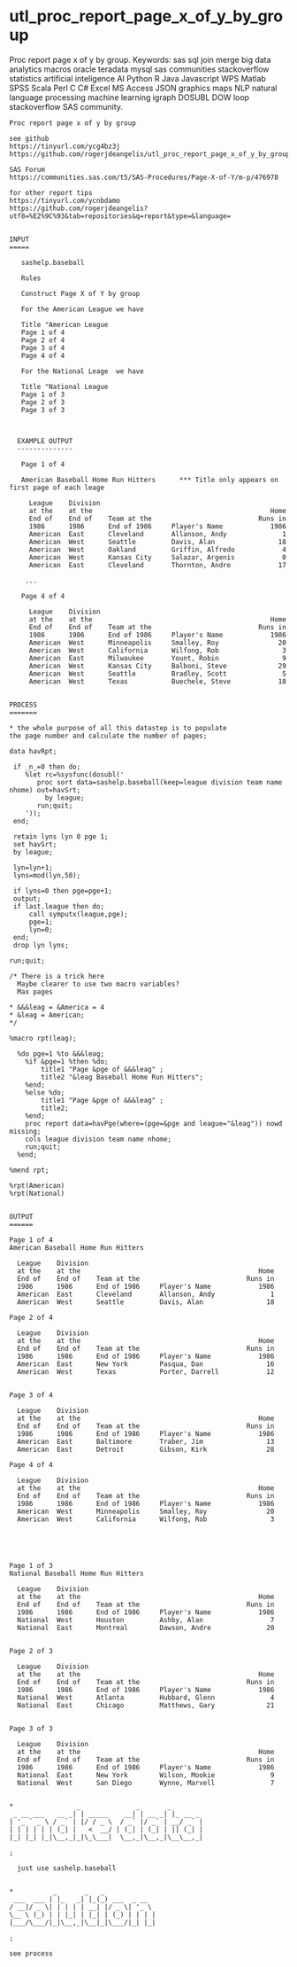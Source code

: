 # utl_proc_report_page_x_of_y_by_group
Proc report page x of y by group.  Keywords: sas sql join merge big data analytics macros oracle teradata mysql sas communities stackoverflow statistics artificial inteligence AI Python R Java Javascript WPS Matlab SPSS Scala Perl C C# Excel MS Access JSON graphics maps NLP natural language processing machine learning igraph DOSUBL DOW loop stackoverflow SAS community.


    Proc report page x of y by group

    see github
    https://tinyurl.com/ycg4bz3j
    https://github.com/rogerjdeangelis/utl_proc_report_page_x_of_y_by_group

    SAS Forum
    https://communities.sas.com/t5/SAS-Procedures/Page-X-of-Y/m-p/476978

    for other report tips
    https://tinyurl.com/ycnbdamo
    https://github.com/rogerjdeangelis?utf8=%E2%9C%93&tab=repositories&q=report&type=&language=


    INPUT
    =====

       sashelp.baseball

       Rules

       Construct Page X of Y by group

       For the American League we have

       Title "American League
       Page 1 of 4
       Page 2 of 4
       Page 3 of 4
       Page 4 of 4

       For the National Leage  we have

       Title "National League
       Page 1 of 3
       Page 2 of 3
       Page 3 of 3



      EXAMPLE OUTPUT
      --------------

       Page 1 of 4

       American Baseball Home Run Hitters      *** Title only appears on first page of each leage

         League    Division
         at the    at the                                             Home
         End of    End of    Team at the                           Runs in
         1986      1986      End of 1986     Player's Name            1986
         American  East      Cleveland       Allanson, Andy              1
         American  West      Seattle         Davis, Alan                18
         American  West      Oakland         Griffin, Alfredo            4
         American  West      Kansas City     Salazar, Argenis            0
         American  East      Cleveland       Thornton, Andre            17

        ...

       Page 4 of 4

         League    Division
         at the    at the                                             Home
         End of    End of    Team at the                           Runs in
         1986      1986      End of 1986     Player's Name            1986
         American  West      Minneapolis     Smalley, Roy               20
         American  West      California      Wilfong, Rob                3
         American  East      Milwaukee       Yount, Robin                9
         American  West      Kansas City     Balboni, Steve             29
         American  West      Seattle         Bradley, Scott              5
         American  West      Texas           Buechele, Steve            18


    PROCESS
    =======

    * the whole purpose of all this datastep is to populate
    the page number and calculate the number of pages;

    data havRpt;

     if _n_=0 then do;
        %let rc=%sysfunc(dosubl('
           proc sort data=sashelp.baseball(keep=league division team name nhome) out=havSrt;
             by league;
           run;quit;
        '));
     end;

     retain lyns lyn 0 pge 1;
     set havSrt;
     by league;

     lyn=lyn+1;
     lyns=mod(lyn,50);

     if lyns=0 then pge=pge+1;
     output;
     if last.league then do;
         call symputx(league,pge);
         pge=1;
         lyn=0;
     end;
     drop lyn lyns;

    run;quit;

    /* There is a trick here
      Maybe clearer to use two macro variables?
      Max pages

    * &&&leag = &America = 4
    * &leag = American;
    */

    %macro rpt(leag);

      %do pge=1 %to &&&leag;
        %if &pge=1 %then %do;
            title1 "Page &pge of &&&leag" ;
            title2 "&leag Baseball Home Run Hitters";
        %end;
        %else %do;
            title1 "Page &pge of &&&leag" ;
            title2;
        %end;
        proc report data=havPge(where=(pge=&pge and league="&leag")) nowd missing;
        cols league division team name nhome;
        run;quit;
      %end;

    %mend rpt;

    %rpt(American)
    %rpt(National)


    OUTPUT
    ======

    Page 1 of 4
    American Baseball Home Run Hitters

      League    Division
      at the    at the                                             Home
      End of    End of    Team at the                           Runs in
      1986      1986      End of 1986     Player's Name            1986
      American  East      Cleveland       Allanson, Andy              1
      American  West      Seattle         Davis, Alan                18

    Page 2 of 4

      League    Division
      at the    at the                                             Home
      End of    End of    Team at the                           Runs in
      1986      1986      End of 1986     Player's Name            1986
      American  East      New York        Pasqua, Dan                16
      American  West      Texas           Porter, Darrell            12


    Page 3 of 4

      League    Division
      at the    at the                                             Home
      End of    End of    Team at the                           Runs in
      1986      1986      End of 1986     Player's Name            1986
      American  East      Baltimore       Traber, Jim                13
      American  East      Detroit         Gibson, Kirk               28

    Page 4 of 4

      League    Division
      at the    at the                                             Home
      End of    End of    Team at the                           Runs in
      1986      1986      End of 1986     Player's Name            1986
      American  West      Minneapolis     Smalley, Roy               20
      American  West      California      Wilfong, Rob                3





    Page 1 of 3
    National Baseball Home Run Hitters

      League    Division
      at the    at the                                             Home
      End of    End of    Team at the                           Runs in
      1986      1986      End of 1986     Player's Name            1986
      National  West      Houston         Ashby, Alan                 7
      National  East      Montreal        Dawson, Andre              20


    Page 2 of 3

      League    Division
      at the    at the                                             Home
      End of    End of    Team at the                           Runs in
      1986      1986      End of 1986     Player's Name            1986
      National  West      Atlanta         Hubbard, Glenn              4
      National  East      Chicago         Matthews, Gary             21


    Page 3 of 3

      League    Division
      at the    at the                                             Home
      End of    End of    Team at the                           Runs in
      1986      1986      End of 1986     Player's Name            1986
      National  East      New York        Wilson, Mookie              9
      National  West      San Diego       Wynne, Marvell              7


    *                _              _       _
     _ __ ___   __ _| | _____    __| | __ _| |_ __ _
    | '_ ` _ \ / _` | |/ / _ \  / _` |/ _` | __/ _` |
    | | | | | | (_| |   <  __/ | (_| | (_| | || (_| |
    |_| |_| |_|\__,_|_|\_\___|  \__,_|\__,_|\__\__,_|

    ;

      just use sashelp.baseball


    *          _       _   _
     ___  ___ | |_   _| |_(_) ___  _ __
    / __|/ _ \| | | | | __| |/ _ \| '_ \
    \__ \ (_) | | |_| | |_| | (_) | | | |
    |___/\___/|_|\__,_|\__|_|\___/|_| |_|

    ;

    see process

